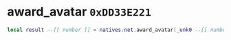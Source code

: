 # award_avatar `0xDD33E221`

```lua
local result --[[ number ]] = natives.net.award_avatar(_unk0 --[[ number ]])
```